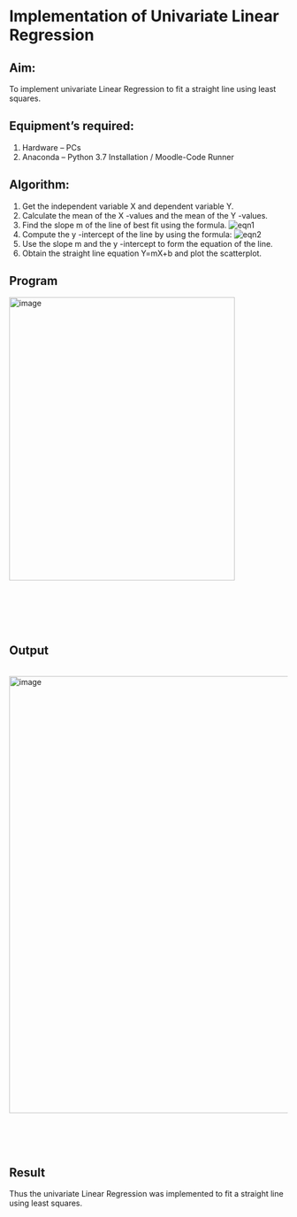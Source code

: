 # Implementation of Univariate Linear Regression
## Aim:
To implement univariate Linear Regression to fit a straight line using least squares.
## Equipment’s required:
1.	Hardware – PCs
2.	Anaconda – Python 3.7 Installation / Moodle-Code Runner
## Algorithm:
1.	Get the independent variable X and dependent variable Y.
2.	Calculate the mean of the X -values and the mean of the Y -values.
3.	Find the slope m of the line of best fit using the formula.
 ![eqn1](./eq1.jpg)
4.	Compute the y -intercept of the line by using the formula:
![eqn2](./eq2.jpg)  
5.	Use the slope m and the y -intercept to form the equation of the line.
6.	Obtain the straight line equation Y=mX+b and plot the scatterplot.
## Program
<img width="408" height="512" alt="image" src="https://github.com/user-attachments/assets/356c96e0-638f-4c09-a7c6-a940285a3965" />

```






```
## Output
</br><img width="976" height="790" alt="image" src="https://github.com/user-attachments/assets/b0ed1222-e7d3-4eb8-a26f-f246415841f1" />

</br>
</br>
</br>

## Result
Thus the univariate Linear Regression was implemented to fit a straight line using least squares.
